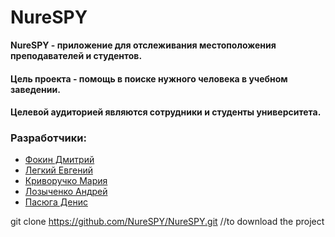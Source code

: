 # NureSPY
**NureSPY - приложение для отслеживания местоположения преподавателей и студентов.**
#### Цель проекта - помощь в поиске нужного человека в учебном заведении.
#### Целевой аудиторией являются сотрудники и студенты университета.

### Разработчики:
 * [Фокин Дмитрий](mailto:dmytro.fokin@nure.ua)
 * [Легкий Евгений](mailto:yevhen.lehkyi@nure.ua)
 * [Криворучко Мария](mailto:mariia.kryvoruchko@nure.ua)
 * [Лозыченко Андрей](mailto:andrii.lozychenko@nure.ua)
 * [Пасюга Денис](mailto:denys.pasiuha@nure.ua)

 git clone https://github.com/NureSPY/NureSPY.git //to download the project